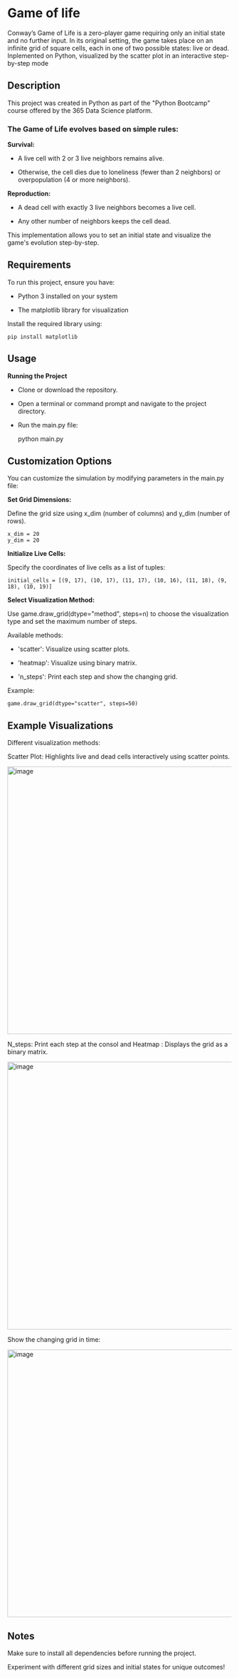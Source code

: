 # Game of life
Conway’s Game of Life is a zero-player game requiring only an initial state and no further input. In its original setting, the game takes place on an infinite grid of square cells, each in one of two possible states: live or dead. Inplemented on Python, visualized by the scatter plot in an interactive step-by-step mode

## Description

This project was created in Python as part of the "Python Bootcamp" course offered by the 365 Data Science platform.

### The Game of Life evolves based on simple rules:

**Survival:**

- A live cell with 2 or 3 live neighbors remains alive.

- Otherwise, the cell dies due to loneliness (fewer than 2 neighbors) or overpopulation (4 or more neighbors).

**Reproduction:**

- A dead cell with exactly 3 live neighbors becomes a live cell.

- Any other number of neighbors keeps the cell dead.


This implementation allows you to set an initial state and visualize the game's evolution step-by-step.


## Requirements

To run this project, ensure you have:

- Python 3 installed on your system

- The matplotlib library for visualization

Install the required library using:

    pip install matplotlib
    
## Usage

**Running the Project**

- Clone or download the repository.

- Open a terminal or command prompt and navigate to the project directory.

 - Run the main.py file:

    python main.py
   

## Customization Options

You can customize the simulation by modifying parameters in the main.py file:

**Set Grid Dimensions:**

Define the grid size using x_dim (number of columns) and y_dim (number of rows).

    x_dim = 20
    y_dim = 20

**Initialize Live Cells:**

Specify the coordinates of live cells as a list of tuples:

    initial_cells = [(9, 17), (10, 17), (11, 17), (10, 16), (11, 18), (9, 18), (10, 19)]

**Select Visualization Method:**

Use game.draw_grid(dtype="method", steps=n) to choose the visualization type and set the maximum number of steps.

Available methods:

- 'scatter': Visualize using scatter plots.

- 'heatmap': Visualize using binary matrix.

- 'n_steps': Print each step and show the changing grid.

Example:

    game.draw_grid(dtype="scatter", steps=50)

## Example Visualizations

Different visualization methods:

Scatter Plot: Highlights live and dead cells interactively using scatter points.

<img width="600" alt="image" src="https://github.com/user-attachments/assets/9f51062e-87cb-4896-989d-291daae33366" />

N_steps: Print each step at the consol and Heatmap : Displays the grid as a binary matrix.

<img width="600" alt="image" src="https://github.com/user-attachments/assets/9b760ac2-6376-4782-a9b0-780e587c0372" />

Show the changing grid in time:

<img width="600" alt="image" src="https://github.com/user-attachments/assets/ff6ffc2c-a87e-4de3-aafe-400b5a19547e" />


## Notes

Make sure to install all dependencies before running the project.

Experiment with different grid sizes and initial states for unique outcomes!




